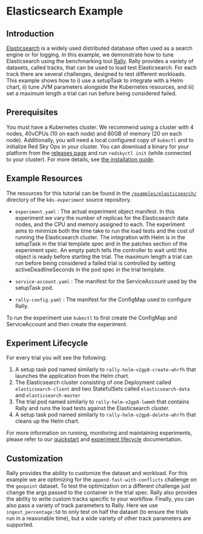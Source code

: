 # Elasticsearch Example

## Introduction
[Elasticsearch](https://github.com/elastic/elasticsearch) is a widely used distributed database often used as a search engine or for logging. In this example, we demonstrate how to tune Elasticsearch using the benchmarking tool [Rally](https://esrally.readthedocs.io/en/stable/). Rally provides a variety of datasets, called tracks, that can be used to load test Elasticsearch. For each track there are several challenges, designed to test different workloads. This example shows how to i) use a setupTask to integrate with a Helm chart, ii) tune JVM parameters alongside the Kubernetes resources, and iii) set a maximum length a trial can run before being considered failed.

## Prerequisites

You must have a Kubernetes cluster. We recommend using a cluster with 4 nodes, 40vCPUs (10 on each node) and 80GB of memory (20 on each node). Additionally, you will need a local configured copy of `kubectl` and to initialize Red Sky Ops in your cluster. You can download a binary for your platform from the [releases page](https://github.com/redskyops/k8s-experiment/releases) and run `redskyctl init` (while connected to your cluster). For more details, see [the installation guide](install.md).

## Example Resources

The resources for this tutorial can be found in the [`/examples/elasticsearch/`](https://github.com/redskyops/k8s-experiment/tree/master/examples/elasticseach) directory of the `k8s-experiment` source repository.

* `experiment.yaml`
: The actual experiment object manifest. In this experiment we vary the number of replicas for the Elasticsearch data nodes, and the CPU and memory assigned to each. The experiment aims to minimize both the time take to run the load tests and the cost of running the Elasticsearch cluster. The integration with Helm is in the setupTask in the trial template spec and in the patches section of the experiment spec. An empty patch tells the controller to wait until this object is ready before starting the trial. The maximum length a trial can run before being considered a failed trial is controlled by setting activeDeadlineSeconds in the pod spec in the trial template.

* `service-account.yaml`
: The manifest for the ServiceAccount used by the setupTask pod.

* `rally-config.yaml`
: The manifest for the ConfigMap used to configure Rally.

To run the experiment use `kubectl` to first create the ConfigMap and ServiceAccount and then create the experiment.

## Experiment Lifecycle

For every trial you will see the following:
1. A setup task pod named similarly to `rally-helm-v2gp8-create-whrfh` that launches the application from the Helm chart.
2. The Elasticsearch cluster consisting of one Deployment called `elasticsearch-client` and two StatefulSets called `elasticsearch-data` and `elasticsearch-master`
3. The trial pod named similarly to `rally-helm-v2gp8-lwmmh` that contains Rally and runs the load tests against the Elasticsearch cluster.
4. A setup task pod named similarly to `rally-helm-v2gp8-delete-whrfh` that cleans up the Helm chart.

For more information on running, monitoring and maintaining experiments, please refer to our [quickstart](https://github.com/redskyops/k8s-experiment/blob/master/docs/quickstart.md) and [experiment lifecycle](https://github.com/gramLabs/k8s-experiment/blob/master/docs/lifecycle.md) documentation.

## Customization

Rally provides the ability to customize the dataset and workload. For this example we are optimizing for the `append-fast-with-conflicts` challenge on the `geopoint` dataset. To test the optimization on a different challenge just change the args passed to the container in the trial spec. Rally also provides the ability to write custom tracks specific to your workflow. Finally, you can also pass a variety of track parameters to Rally. Here we use `ingest_percentage:50` to only test on half the dataset (to ensure the trials run in a reasonable time), but a wide variety of other track parameters are supported.